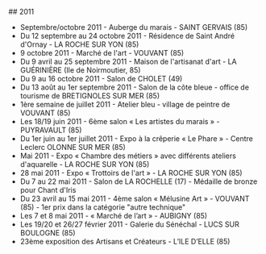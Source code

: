 ## 2011

* Septembre/octobre 2011 - Auberge du marais - SAINT GERVAIS (85)
* Du 12 septembre au 24 octobre 2011 - Résidence de Saint André d'Ornay - LA ROCHE SUR YON (85)
* 9 octobre 2011 - Marché de l'art - VOUVANT (85)
* Du 9 avril au 25 septembre 2011 - Maison de l'artisanat d'art - LA GUÉRINIÈRE (Ile de Noirmoutier, 85)
* Du 9 au 16 octobre 2011 - Salon de CHOLET (49)
* Du 13 août au 1er septembre 2011 - Salon de la côte bleue - office de tourisme de BRETIGNOLES SUR MER (85)
* 1ère semaine de juillet 2011 - Atelier bleu - village de peintre de VOUVANT (85)
* Les 18/19 juin 2011 - 6ème salon  « Les artistes du marais » - PUYRAVAULT (85)
* Du 1er juin au 1er juillet 2011 - Expo à la crêperie  « Le Phare » - Centre Leclerc OLONNE SUR MER (85)
* Mai 2011 - Expo « Chambre des métiers » avec différents ateliers d'aquarelle - LA ROCHE SUR YON (85)
* 28 mai 2011 - Expo « Trottoirs de l'art » -  LA ROCHE SUR YON (85)
* Du 7 au 22 mai 2011 - Salon de LA ROCHELLE (17) - Médaille de bronze pour Chant d'Iris
* Du 23 avril au 15 mai 2011 - 4ème salon « Mélusine Art » - VOUVANT (85) - 1er prix dans la catégorie "autre technique" 
* Les 7 et 8 mai 2011 - « Marché de l’art » - AUBIGNY (85)
* Les 19/20 et 26/27 février 2011 - Galerie du Sénéchal - LUCS SUR BOULOGNE (85) 
* 23ème exposition des Artisans et Créateurs - L’ILE D’ELLE (85)
